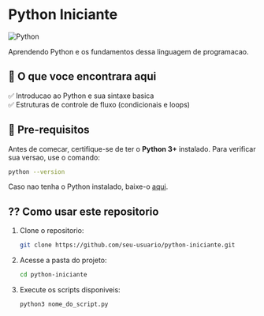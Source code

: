 # Python Iniciante

![Python](https://img.shields.io/badge/Python-3%2B-3776AB?style=for-the-badge&logo=python&logoColor=ffdd54)

Aprendendo Python e os fundamentos dessa linguagem de programacao.

## :open_book: O que voce encontrara aqui

:white_check_mark: Introducao ao Python e sua sintaxe basica<br>
:white_check_mark: Estruturas de controle de fluxo (condicionais e loops)<br>

## :pushpin: Pre-requisitos

Antes de comecar, certifique-se de ter o **Python 3+** instalado. Para verificar sua versao, use o comando:

```sh
python --version
```

Caso nao tenha o Python instalado, baixe-o [aqui](https://www.python.org/downloads/).

## ?? Como usar este repositorio

1. Clone o repositorio:

   ```sh
   git clone https://github.com/seu-usuario/python-iniciante.git
   ```

2. Acesse a pasta do projeto:

   ```sh
   cd python-iniciante
   ```

3. Execute os scripts disponiveis:

   ```sh
   python3 nome_do_script.py

   ```

